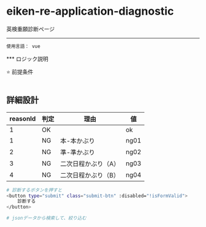 # eiken-re-application-diagnostic

英検重願診断ページ

---

```bash
使用言語： vue

```

\*\*\* ロジック説明

⭐️ 前提条件

```bash


```

## 詳細設計

| reasonId | 判定 | 理由                | 値   |
| -------- | ---- | ------------------- | ---- |
| 1        | OK   |                     | ok   |
| 1        | NG   | 本-本かぶり         | ng01 |
| 2        | NG   | 準-準かぶり         | ng02 |
| 3        | NG   | 二次日程かぶり（A） | ng03 |
| 4        | NG   | 二次日程かぶり（B） | ng04 |

```bash
# 診断するボタンを押すと
<button type="submit" class="submit-btn" :disabled="!isFormValid">
	診断する
</button>

# jsonデータから検索して、絞り込む
```
